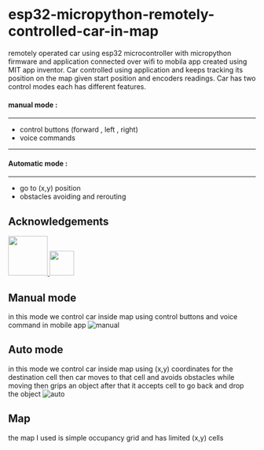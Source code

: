 
# esp32-micropython-remotely-controlled-car-in-map

remotely operated car using esp32 microcontroller with micropython firmware and application connected over wifi to mobila app created using MIT app inventor. Car controlled using application and keeps tracking its position on the map given start position and encoders readings. Car has two control modes each has different features.

#### manual mode :
---
- control buttons (forward , left , right)
- voice commands 
-------

#### Automatic mode :
-------
- go to (x,y) position
- obstacles avoiding and rerouting  
## Acknowledgements
<a href="https://appinventor.mit.edu/">
<img src="https://community.appinventor.mit.edu/uploads/default/original/3X/7/c/7c8b59c5b1b374747bd042cc1a052ca161689272.png" /img width=80>
</a>
<a href="https://micropython.org/">
<img src="https://upload.wikimedia.org/wikipedia/commons/4/4e/Micropython-logo.svg" /img width=50>
</a>
 
## Manual mode 

in this mode we control car inside map using control buttons and voice command in mobile app
![manual](https://github.com/Mohammed-Rashad-Nasr/esp32-micropython-remotely-controlled-car-in-map/blob/main/manual.gif)

## Auto mode 

in this mode we control car inside map using (x,y) coordinates for the destination cell then car moves to that cell and avoids obstacles while moving then grips an object after that it accepts cell to go back and drop the object
![auto](https://github.com/Mohammed-Rashad-Nasr/esp32-micropython-remotely-controlled-car-in-map/blob/main/auto.gif)


## Map 

the map I used is simple occupancy grid and has limited (x,y) cells 
